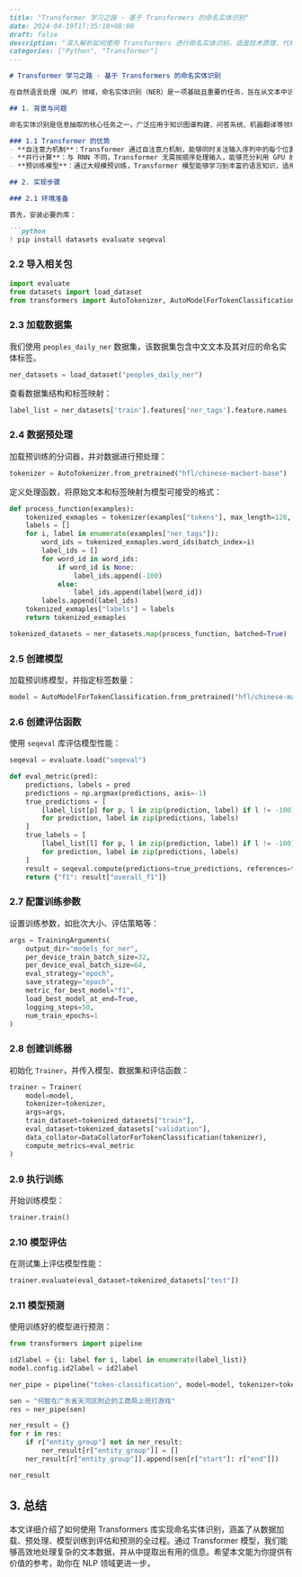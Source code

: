 ```markdown
---
title: "Transformer 学习之路 - 基于 Transformers 的命名实体识别"
date: 2024-04-19T17:35:18+08:00
draft: false
description: "深入解析如何使用 Transformers 进行命名实体识别，涵盖技术原理、代码实现及应用场景"
categories: ["Python", "Transformer"]
---

# Transformer 学习之路 - 基于 Transformers 的命名实体识别

在自然语言处理（NLP）领域，命名实体识别（NER）是一项基础且重要的任务，旨在从文本中识别出特定类别的实体，如人名、地名、组织名等。本文将深入探讨如何使用 Transformers 库实现命名实体识别，并详细解析其技术原理和实现步骤。

## 1. 背景与问题

命名实体识别是信息抽取的核心任务之一，广泛应用于知识图谱构建、问答系统、机器翻译等领域。传统方法依赖于规则和特征工程，而基于深度学习的 Transformer 模型通过自注意力机制，能够捕捉文本中的长距离依赖关系，显著提升了 NER 的性能。

### 1.1 Transformer 的优势
- **自注意力机制**：Transformer 通过自注意力机制，能够同时关注输入序列中的每个位置，捕捉全局依赖关系。
- **并行计算**：与 RNN 不同，Transformer 无需按顺序处理输入，能够充分利用 GPU 的并行计算能力。
- **预训练模型**：通过大规模预训练，Transformer 模型能够学习到丰富的语言知识，适用于多种下游任务。

## 2. 实现步骤

### 2.1 环境准备

首先，安装必要的库：

```python
! pip install datasets evaluate seqeval
```

### 2.2 导入相关包

```python
import evaluate
from datasets import load_dataset
from transformers import AutoTokenizer, AutoModelForTokenClassification, TrainingArguments, Trainer, DataCollatorForTokenClassification
```

### 2.3 加载数据集

我们使用 `peoples_daily_ner` 数据集，该数据集包含中文文本及其对应的命名实体标签。

```python
ner_datasets = load_dataset("peoples_daily_ner")
```

查看数据集结构和标签映射：

```python
label_list = ner_datasets['train'].features['ner_tags'].feature.names
```

### 2.4 数据预处理

加载预训练的分词器，并对数据进行预处理：

```python
tokenizer = AutoTokenizer.from_pretrained("hfl/chinese-macbert-base")
```

定义处理函数，将原始文本和标签映射为模型可接受的格式：

```python
def process_function(examples):
    tokenized_exmaples = tokenizer(examples["tokens"], max_length=128, truncation=True, is_split_into_words=True)
    labels = []
    for i, label in enumerate(examples["ner_tags"]):
        word_ids = tokenized_exmaples.word_ids(batch_index=i)
        label_ids = []
        for word_id in word_ids:
            if word_id is None:
                label_ids.append(-100)
            else:
                label_ids.append(label[word_id])
        labels.append(label_ids)
    tokenized_exmaples["labels"] = labels
    return tokenized_exmaples

tokenized_datasets = ner_datasets.map(process_function, batched=True)
```

### 2.5 创建模型

加载预训练模型，并指定标签数量：

```python
model = AutoModelForTokenClassification.from_pretrained("hfl/chinese-macbert-base", num_labels=len(label_list))
```

### 2.6 创建评估函数

使用 `seqeval` 库评估模型性能：

```python
seqeval = evaluate.load("seqeval")

def eval_metric(pred):
    predictions, labels = pred
    predictions = np.argmax(predictions, axis=-1)
    true_predictions = [
        [label_list[p] for p, l in zip(prediction, label) if l != -100]
        for prediction, label in zip(predictions, labels)
    ]
    true_labels = [
        [label_list[l] for p, l in zip(prediction, label) if l != -100]
        for prediction, label in zip(predictions, labels)
    ]
    result = seqeval.compute(predictions=true_predictions, references=true_labels, mode="strict", scheme="IOB2")
    return {"f1": result["overall_f1"]}
```

### 2.7 配置训练参数

设置训练参数，如批次大小、评估策略等：

```python
args = TrainingArguments(
    output_dir="models_for_ner",
    per_device_train_batch_size=32,
    per_device_eval_batch_size=64,
    eval_strategy="epoch",
    save_strategy="epoch",
    metric_for_best_model="f1",
    load_best_model_at_end=True,
    logging_steps=50,
    num_train_epochs=1
)
```

### 2.8 创建训练器

初始化 `Trainer`，并传入模型、数据集和评估函数：

```python
trainer = Trainer(
    model=model,
    tokenizer=tokenizer,
    args=args,
    train_dataset=tokenized_datasets["train"],
    eval_dataset=tokenized_datasets["validation"],
    data_collator=DataCollatorForTokenClassification(tokenizer),
    compute_metrics=eval_metric
)
```

### 2.9 执行训练

开始训练模型：

```python
trainer.train()
```

### 2.10 模型评估

在测试集上评估模型性能：

```python
trainer.evaluate(eval_dataset=tokenized_datasets["test"])
```

### 2.11 模型预测

使用训练好的模型进行预测：

```python
from transformers import pipeline

id2label = {i: label for i, label in enumerate(label_list)}
model.config.id2label = id2label

ner_pipe = pipeline("token-classification", model=model, tokenizer=tokenizer, device=0, aggregation_strategy="simple")

sen = "何智在广东省天河区附近的工商局上班打游戏"
res = ner_pipe(sen)

ner_result = {}
for r in res:
    if r["entity_group"] not in ner_result:
        ner_result[r["entity_group"]] = []
    ner_result[r["entity_group"]].append(sen[r["start"]: r["end"]])

ner_result
```

## 3. 总结

本文详细介绍了如何使用 Transformers 库实现命名实体识别，涵盖了从数据加载、预处理、模型训练到评估和预测的全过程。通过 Transformer 模型，我们能够高效地处理复杂的文本数据，并从中提取出有用的信息。希望本文能为你提供有价值的参考，助你在 NLP 领域更进一步。
```